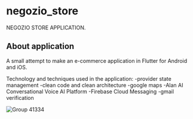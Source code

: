 # negozio_store

NEGOZIO STORE APPLICATION.

## About application

A small attempt to make an e-commerce application in Flutter for Android and iOS.

Technology and techniques used in the application:
-provider state management
-clean code and clean architecture
-google maps
-Alan AI Conversational Voice AI Platform
-Firebase Cloud Messaging
-gmail verification

![Group 41334](https://user-images.githubusercontent.com/61250075/185682584-fb685bbf-f87f-415d-bb98-96b9896a8a99.png)

